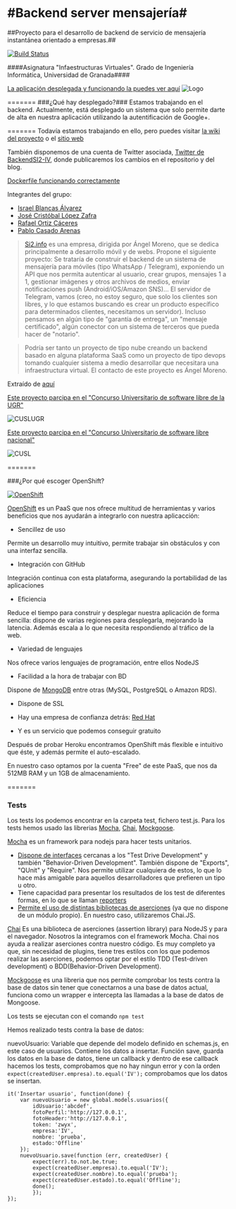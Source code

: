 #Backend server mensajería#
==============

##Proyecto para el desarrollo de backend de servicio de mensajería instantánea orientado a empresas.##

[![Build Status](https://travis-ci.org/iblancasa/BackendSI2-IV.svg?branch=master)](https://travis-ci.org/iblancasa/BackendSI2-IV)

####Asignatura "Infaestructuras Virtuales". Grado de Ingeniería Informática, Universidad de Granada####



[La aplicación desplegada y funcionando la puedes ver aquí](http://backendsi2-iblancasa.rhcloud.com/)
![Logo](http://fotos.subefotos.com/5fc10a3fee9186a0be88759dbcec02f3o.jpg)

=======
###¿Qué hay desplegado?###
Estamos trabajando en el backend.
Actualmente, está desplegado un sistema que solo permite darte de alta en nuestra aplicación utilizando la autentificación de Google+.


=======
Todavía estamos trabajando en ello, pero puedes visitar [la wiki del proyecto](https://github.com/iblancasa/BackendSI2-IV/wiki) o el [sitio web](http://iblancasa.github.io/BackendSI2-IV/)

También disponemos de una cuenta de Twitter asociada, [Twitter de BackendSI2-IV](https://twitter.com/BackendSI2), donde publicaremos los cambios en el repositorio y del blog.

[Dockerfile funcionando correctamente](https://github.com/iblancasa/BackendSI2-IV/blob/master/Dockerfile)



Integrantes del grupo:

+ [Israel Blancas Álvarez](https://github.com/iblancasa)
+ [José Cristóbal López Zafra](https://github.com/JCristobal)
+ [Rafael Ortiz Cáceres](https://github.com/rafaroc)
+ [Pablo Casado Arenas](https://github.com/ramako)



> [Si2.info](http://si2.info/) es una empresa, dirigida por Ángel Moreno, que se dedica principalmente a desarrollo móvil y de webs. Propone el siguiente proyecto: Se trataría de construir el backend de un sistema de mensajería para móviles (tipo WhatsApp / Telegram), exponiendo un API que nos permita autenticar al usuario, crear grupos, mensajes 1 a 1, gestionar imágenes y otros archivos de medios, enviar notificaciones push (Android/iOS/Amazon SNS)... El servidor de Telegram, vamos (creo, no estoy seguro, que solo los clientes son libres, y lo que estamos buscando es crear un producto específico para determinados clientes, necesitamos un servidor). Incluso pensamos en algún tipo de "garantía de entrega", un "mensaje certificado", algún conector con un sistema de terceros que pueda hacer de "notario".

> Podría ser tanto un proyecto de tipo nube creando un backend basado en alguna plataforma SaaS como un proyecto de tipo devops tomando cualquier sistema a medio desarrollar que necesitara una infraestructura virtual. El contacto de este proyecto es Ángel Moreno.

Extraído de [aquí](https://github.com/JJ/GII-2014/blob/master/practicas_propuestas.md)

[Este proyecto parcipa en el "Concurso Universitario de software libre de la UGR"](http://osl.ugr.es/2014/09/26/premios-a-proyectos-libres-de-la-ugr/)

![CUSLUGR](logo-cuslugr.png)


[Este proyecto parcipa en el "Concurso Universitario de software libre nacional"](http://www.concursosoftwarelibre.org/)

![CUSL](logo-cusl.png)


=======

###¿Por qué escoger OpenShift?

[![OpenShift](http://fotos.subefotos.com/57622f5e03b9cb3ed8dbbbfcc030e2d9o.jpg)](https://www.openshift.com/)


[OpenShift](https://www.openshift.com/) es un PaaS que nos ofrece multitud de herramientas y varios beneficios que nos ayudarán a integrarlo con nuestra aplicacción:

* Sencillez de uso

Permite un desarrollo muy intuitivo, permite trabajar sin obstáculos y con una interfaz sencilla.

* Integración con GitHub

Integración continua con esta plataforma, asegurando la portabilidad de las aplicaciones

* Eficiencia

Reduce el tiempo para construir y desplegar nuestra aplicación de forma sencilla: dispone de varias regiones para desplegarla, mejorando la latencia. Además escala a lo que necesita respondiendo al tráfico de la web.

* Variedad de lenguajes

Nos ofrece varios lenguajes de programación, entre ellos NodeJS

* Facilidad a la hora de trabajar con BD

Dispone de [MongoDB](https://developers.openshift.com/en/databases-mongodb.html) entre otras (MySQL, PostgreSQL o Amazon RDS).

* Dispone de SSL

* Hay una empresa de confianza detrás: [Red Hat](https://www.redhat.com/)

* Y es un servicio que podemos conseguir gratuito



Después de probar Heroku encontramos OpenShift más flexible e intuitivo que éste, y además permite el auto-escalado. 

En nuestro caso optamos por la cuenta "Free" de este PaaS, que nos da 512MB RAM y un 1GB de almacenamiento.


=======


### Tests

Los tests los podemos encontrar en la carpeta test, fichero test.js. Para los tests hemos usado las librerias [Mocha](http://mochajs.org/), [Chai](http://chaijs.com/), [Mockgoose](https://github.com/mccormicka/Mockgoose).


[Mocha](http://mochajs.org/) es un framework para nodejs para hacer tests unitarios.

+ [Dispone de interfaces](http://mochajs.org/#interfaces) cercanas a los "Test Drive Development" y también "Behavior-Driven Development". También dispone de "Exports", "QUnit" y "Require". Nos permite utilizar cualquiera de estos, lo que lo hace más amigable para aquellos desarrolladores que prefieren un tipo u otro.
+ Tiene capacidad para presentar los resultados de los test de diferentes formas, en lo que se llaman [reporters](http://mochajs.org/#reporters)
+ [Permite el uso de distintas bibliotecas de aserciones](http://mochajs.org/#assertions) (ya que no dispone de un módulo propio). En nuestro caso, utilizaremos Chai.JS.

[Chai](http://chaijs.com/) Es una biblioteca de aserciones (assertion library) para NodeJS y para el navegador. Nosotros la integramos con el framework Mocha. Chai nos ayuda a realizar aserciones contra nuestro código.
Es muy completo ya que, sin necesidad de plugins, tiene tres estilos con los que podemos realizar las aserciones, podemos optar por el estilo TDD (Test-driven development) o BDD(Behavior-Driven Development).

[Mockgoose](https://github.com/mccormicka/Mockgoose) es una libreria que nos permite comprobar los tests contra la base de datos sin tener que conectarnos a una base de datos actual, funciona como un wrapper e intercepta las llamadas a la base de datos de Mongoose.

Los tests se ejecutan con el comando `npm test`

Hemos realizado tests contra la base de datos:

nuevoUsuario: Variable que depende del modelo definido en schemas.js, en este caso de usuarios. Contiene los datos a insertar.
Función save, guarda los datos en la base de datos, tiene un callback y dentro de ese callback hacemos los tests, comprobamos que no hay ningun error y con la orden `expect(createdUser.empresa).to.equal('IV');` comprobamos que los datos se insertan.
```
it('Insertar usuario', function(done) {
	var nuevoUsuario = new global.models.usuarios({
		idUsuario:'abcdef',
		fotoPerfil:'http://127.0.0.1',
		fotoHeader:'http://127.0.0.1',
		token: 'zwyx',
		empresa:'IV',
		nombre: 'prueba',
		estado:'Offline'
	});
	nuevoUsuario.save(function (err, createdUser) {
		expect(err).to.not.be.true;
		expect(createdUser.empresa).to.equal('IV');
		expect(createdUser.nombre).to.equal('prueba');
		expect(createdUser.estado).to.equal('Offline');
		done();
		});
});
```
